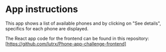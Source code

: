# App instructions

This app shows a list of available phones and by clicking on "See details", specifics for each phone are displayed.

The React app code for the frontend can be found in this repository: [https://github.com/lutrx/Phone-app-challenge-frontend]

